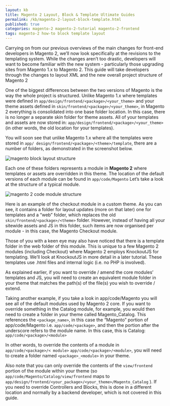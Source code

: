 ```yaml
---
layout: kb
title: Magento 2 Layout, Block & Template Ultimate Guides
permalink: /kb/magento-2-layout-block-template.html
published: true
categories: magento-2 magento-2-tutorial magento-2-frontend
tags: magento-2 how-to block template layout
---
```



Carrying on from our previous overviews of the main changes for front-end developers in Magento 2, we’ll now look specifically at the revisions to the templating system. While the changes aren’t too drastic, developers will want to become familiar with the new system - particularly those upgrading sites from Magento 1.x to Magento 2. This guide will take developers through the changes to layout XML and the new overall project structure of Magento 2


One of the biggest differences between the two versions of Magento is the way
the whole project is structured. Unlike Magento 1.x where templates were defined
in `app/design/frontend/<package>/<your_theme>` and your theme assets
defined in `skin/frontend/<package>/<your_theme>`, in Magento 2 everything is
consolidated into one base folder location. In this case, there is no longer a separate
skin folder for theme assets. All of your templates and assets are now stored in:
`app/design/frontend/<package>/<your_theme>` (in other words, the old location
for your templates).



You will soon see that unlike Magento 1.x where all the templates were stored in `app/
design/frontend/<package>/<theme>/template`, there are a number of folders, as
demonstrated in the screenshot below. 

![magento block layout structure](https://lh6.googleusercontent.com/XYQG9rNyAOSVF-9Li1ux9Lil7cixHq2DtNGfHr7tZCCFeDJRJtt0MH1uZRmawQsG9puj3wuz5xoFlLXxUycejDZjgK6MOwLBCKy-xkPPWgECsvmg6elBKchv9lZCDUiq1W_R1_DP)

Each one of these folders represents a module in **Magento 2** where templates or assets
are overridden in this theme. The location of the default versions of each module can be
found in `app/code/Magento`
Let’s take a look at the structure of a typical module.

![magento 2 code module structure](https://lh3.googleusercontent.com/mo90IzXUgudcUyEVT7MQRK7m7n1jKluWTDV_OuDQSaaIsuyXblw4b9roe9v5CSHOgJDjMpnDgz5GWiepTywHFQYWikJLwGiFuio0oIXWrp3qGRivLplmvFurtT-NvbEhg_cXMZnt)

Here is an example of the checkout module in a custom theme. As you can see, it
contains a folder for layout updates (more on that later) one for templates and a “web”
folder, which replaces the old `skin/frontend/<package>/<theme>` folder. However,
instead of having all your sitewide assets and JS in this folder, such items are now
organised per module - in this case, the Magento Checkout module.

Those of you with a keen eye may also have noticed that there is a template folder in
the web folder of this module. This is unique to a few Magento 2 modules (including
Checkout) where Magento 2 employs KnockoutJS for templating. We’ll look at
KnockoutJS in more detail in a later tutorial. These templates use .html files and internal
logic (i.e. no PHP is involved).

As explained earlier, if you want to override / amend the core modules’ templates and
JS, you will need to create an equivalent module folder in your theme that matches the
path(s) of the file(s) you wish to override / extend.

Taking another example, if you take a look in app/code/Magento you will see all of
the default modules used by Magento 2 core. If you want to override something in the
Catalog module, for example, you would then need to create a folder in your theme
called Magento_Catalog. This references the `<package_name>`, in this case the
“Magento” portion of app/code/Magento i.e. `app/code/<package>`, and then the
portion after the underscore refers to the module name. In this case, this is Catalog:
`app/code/<package>/<module>`

In other words, to override the contents of a module in `app/code/<package>/<
module>`  `app/code/<package>/<module>`, you will need to create a folder named
`<package>_<module>` in your theme.

Also note that you can only override the contents of the `view/frontend` portion of the
module within your theme (so `app/code/Magento/Catalog/view/frontend` maps to
`app/design/frontend/<your_package>/<your_theme>/Magento_Catalog` ). If you
need to override Controllers and Blocks, this is done in a different location and normally
by a backend developer, which is not covered in this guide.
